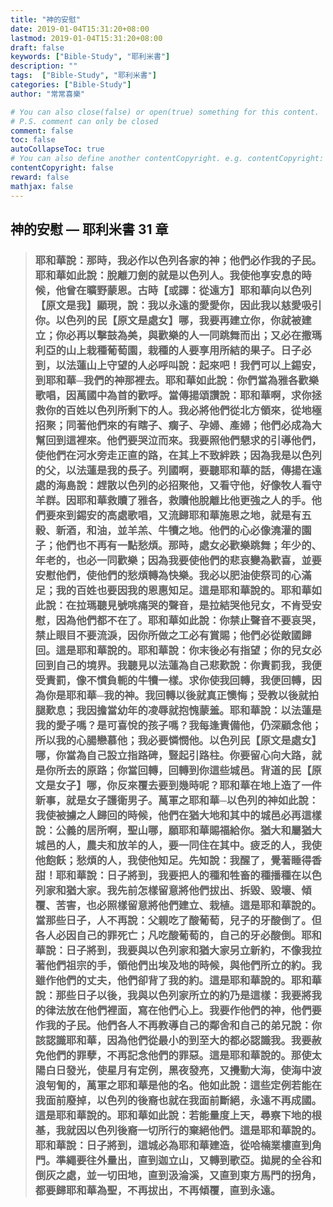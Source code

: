 ```yaml
---
title: "神的安慰"
date: 2019-01-04T15:31:20+08:00
lastmod: 2019-01-04T15:31:20+08:00
draft: false
keywords: ["Bible-Study", "耶利米書"]
description: ""
tags:  ["Bible-Study", "耶利米書"]
categories: ["Bible-Study"]
author: "常常喜樂"

# You can also close(false) or open(true) something for this content.
# P.S. comment can only be closed
comment: false
toc: false
autoCollapseToc: true
# You can also define another contentCopyright. e.g. contentCopyright: "This is another copyright."
contentCopyright: false
reward: false
mathjax: false
---
```


## 神的安慰 — 耶利米書 31 章  

> ### 耶和華說：那時，我必作以色列各家的神；他們必作我的子民。耶和華如此說：脫離刀劍的就是以色列人。我使他享安息的時候，他曾在曠野蒙恩。古時【或譯：從遠方】耶和華向以色列【原文是我】顯現，說：我以永遠的愛愛你，因此我以慈愛吸引你。以色列的民【原文是處女】哪，我要再建立你，你就被建立；你必再以擊鼓為美，與歡樂的人一同跳舞而出；又必在撒瑪利亞的山上栽種葡萄園，栽種的人要享用所結的果子。日子必到，以法蓮山上守望的人必呼叫說：起來吧！我們可以上錫安，到耶和華─我們的神那裡去。耶和華如此說：你們當為雅各歡樂歌唱，因萬國中為首的歡呼。當傳揚頌讚說：耶和華啊，求你拯救你的百姓以色列所剩下的人。我必將他們從北方領來，從地極招聚；同著他們來的有瞎子、瘸子、孕婦、產婦；他們必成為大幫回到這裡來。他們要哭泣而來。我要照他們懇求的引導他們，使他們在河水旁走正直的路，在其上不致絆跌；因為我是以色列的父，以法蓮是我的長子。列國啊，要聽耶和華的話，傳揚在遠處的海島說：趕散以色列的必招聚他，又看守他，好像牧人看守羊群。因耶和華救贖了雅各，救贖他脫離比他更強之人的手。他們要來到錫安的高處歌唱，又流歸耶和華施恩之地，就是有五穀、新酒，和油，並羊羔、牛犢之地。他們的心必像澆灌的園子；他們也不再有一點愁煩。那時，處女必歡樂跳舞；年少的、年老的，也必一同歡樂；因為我要使他們的悲哀變為歡喜，並要安慰他們，使他們的愁煩轉為快樂。我必以肥油使祭司的心滿足；我的百姓也要因我的恩惠知足。這是耶和華說的。耶和華如此說：在拉瑪聽見號咷痛哭的聲音，是拉結哭他兒女，不肯受安慰，因為他們都不在了。耶和華如此說：你禁止聲音不要哀哭，禁止眼目不要流淚，因你所做之工必有賞賜；他們必從敵國歸回。這是耶和華說的。耶和華說：你末後必有指望；你的兒女必回到自己的境界。我聽見以法蓮為自己悲歎說：你責罰我，我便受責罰，像不慣負軛的牛犢一樣。求你使我回轉，我便回轉，因為你是耶和華─我的神。我回轉以後就真正懊悔；受教以後就拍腿歎息；我因擔當幼年的凌辱就抱愧蒙羞。耶和華說：以法蓮是我的愛子嗎？是可喜悅的孩子嗎？我每逢責備他，仍深顧念他；所以我的心腸戀慕他；我必要憐憫他。以色列民【原文是處女】哪，你當為自己設立指路碑，豎起引路柱。你要留心向大路，就是你所去的原路；你當回轉，回轉到你這些城邑。背道的民【原文是女子】哪，你反來覆去要到幾時呢？耶和華在地上造了一件新事，就是女子護衛男子。萬軍之耶和華─以色列的神如此說：我使被擄之人歸回的時候，他們在猶大地和其中的城邑必再這樣說：公義的居所啊，聖山哪，願耶和華賜福給你。猶大和屬猶大城邑的人，農夫和放羊的人，要一同住在其中。疲乏的人，我使他飽飫；愁煩的人，我使他知足。先知說：我醒了，覺著睡得香甜！耶和華說：日子將到，我要把人的種和牲畜的種播種在以色列家和猶大家。我先前怎樣留意將他們拔出、拆毀、毀壞、傾覆、苦害，也必照樣留意將他們建立、栽植。這是耶和華說的。當那些日子，人不再說：父親吃了酸葡萄，兒子的牙酸倒了。但各人必因自己的罪死亡；凡吃酸葡萄的，自己的牙必酸倒。耶和華說：日子將到，我要與以色列家和猶大家另立新約，不像我拉著他們祖宗的手，領他們出埃及地的時候，與他們所立的約。我雖作他們的丈夫，他們卻背了我的約。這是耶和華說的。耶和華說：那些日子以後，我與以色列家所立的約乃是這樣：我要將我的律法放在他們裡面，寫在他們心上。我要作他們的神，他們要作我的子民。他們各人不再教導自己的鄰舍和自己的弟兄說：你該認識耶和華，因為他們從最小的到至大的都必認識我。我要赦免他們的罪孽，不再記念他們的罪惡。這是耶和華說的。那使太陽白日發光，使星月有定例，黑夜發亮，又攪動大海，使海中波浪匉訇的，萬軍之耶和華是他的名。他如此說：這些定例若能在我面前廢掉，以色列的後裔也就在我面前斷絕，永遠不再成國。這是耶和華說的。耶和華如此說：若能量度上天，尋察下地的根基，我就因以色列後裔一切所行的棄絕他們。這是耶和華說的。耶和華說：日子將到，這城必為耶和華建造，從哈楠業樓直到角門。準繩要往外量出，直到迦立山，又轉到歌亞。拋屍的全谷和倒灰之處，並一切田地，直到汲淪溪，又直到東方馬門的拐角，都要歸耶和華為聖，不再拔出，不再傾覆，直到永遠。